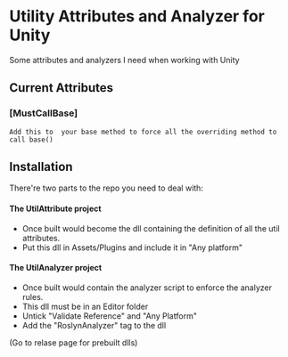 
# Utility Attributes and Analyzer for Unity

Some attributes and analyzers I need when working with Unity




## Current Attributes

 ### [MustCallBase]
 ```Add this to  your base method to force all the overriding method to call base()```



## Installation

There're two parts to the repo you need to deal with:

#### The UtilAttribute project 
- Once built would become the dll containing the definition of all the util attributes.
- Put this dll in Assets/Plugins and include it in "Any platform"

#### The UtilAnalyzer project
- Once built would contain the analyzer script to enforce the analyzer rules.
- This dll must be in an Editor folder
- Untick "Validate Reference" and "Any Platform"
- Add the "RoslynAnalyzer" tag to the dll

(Go to relase page for prebuilt dlls)
